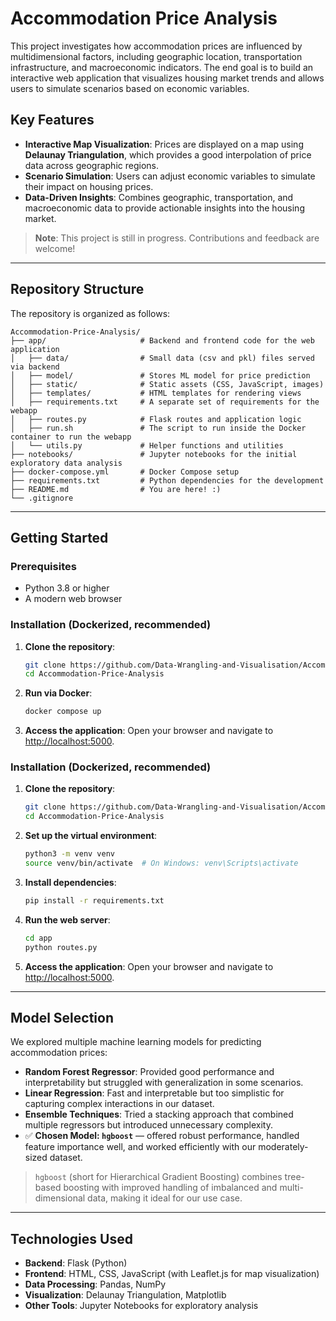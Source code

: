 # Accommodation Price Analysis

This project investigates how accommodation prices are influenced by multidimensional factors, including geographic location, transportation infrastructure, and macroeconomic indicators. The end goal is to build an interactive web application that visualizes housing market trends and allows users to simulate scenarios based on economic variables.

## Key Features
- **Interactive Map Visualization**: Prices are displayed on a map using **Delaunay Triangulation**, which provides a good interpolation of price data across geographic regions.
- **Scenario Simulation**: Users can adjust economic variables to simulate their impact on housing prices.
- **Data-Driven Insights**: Combines geographic, transportation, and macroeconomic data to provide actionable insights into the housing market.

> **Note**: This project is still in progress. Contributions and feedback are welcome!

---

## Repository Structure

The repository is organized as follows:

```
Accommodation-Price-Analysis/
├── app/                     # Backend and frontend code for the web application
│   ├── data/                # Small data (csv and pkl) files served via backend
│   ├── model/               # Stores ML model for price prediction
│   ├── static/              # Static assets (CSS, JavaScript, images)
│   ├── templates/           # HTML templates for rendering views
│   ├── requirements.txt     # A separate set of requirements for the webapp
│   ├── routes.py            # Flask routes and application logic
│   ├── run.sh               # The script to run inside the Docker container to run the webapp
│   └── utils.py             # Helper functions and utilities
├── notebooks/               # Jupyter notebooks for the initial exploratory data analysis
├── docker-compose.yml       # Docker Compose setup
├── requirements.txt         # Python dependencies for the development
├── README.md                # You are here! :)
└── .gitignore
```

---

## Getting Started

### Prerequisites
- Python 3.8 or higher
- A modern web browser

### Installation (Dockerized, recommended)

1. **Clone the repository**:
   ```bash
   git clone https://github.com/Data-Wrangling-and-Visualisation/Accommodation-Price-Analysis.git
   cd Accommodation-Price-Analysis
   ```

2. **Run via Docker**:
   ```bash
   docker compose up
   ```

3. **Access the application**:
   Open your browser and navigate to [http://localhost:5000](http://localhost:5000).

### Installation (Dockerized, recommended)

1. **Clone the repository**:
   ```bash
   git clone https://github.com/Data-Wrangling-and-Visualisation/Accommodation-Price-Analysis.git
   cd Accommodation-Price-Analysis
   ```

2. **Set up the virtual environment**:
   ```bash
   python3 -m venv venv
   source venv/bin/activate  # On Windows: venv\Scripts\activate
   ```

3. **Install dependencies**:
   ```bash
   pip install -r requirements.txt
   ```

4. **Run the web server**:
   ```bash
   cd app
   python routes.py
   ```

5. **Access the application**:
   Open your browser and navigate to [http://localhost:5000](http://localhost:5000).
   
---

## Model Selection

We explored multiple machine learning models for predicting accommodation prices:

- **Random Forest Regressor**: Provided good performance and interpretability but struggled with generalization in some scenarios.
- **Linear Regression**: Fast and interpretable but too simplistic for capturing complex interactions in our dataset.
- **Ensemble Techniques**: Tried a stacking approach that combined multiple regressors but introduced unnecessary complexity.
- ✅ **Chosen Model: `hgboost`** — offered robust performance, handled feature importance well, and worked efficiently with our moderately-sized dataset.

> `hgboost` (short for Hierarchical Gradient Boosting) combines tree-based boosting with improved handling of imbalanced and multi-dimensional data, making it ideal for our use case.

---

## Technologies Used

- **Backend**: Flask (Python)
- **Frontend**: HTML, CSS, JavaScript (with Leaflet.js for map visualization)
- **Data Processing**: Pandas, NumPy
- **Visualization**: Delaunay Triangulation, Matplotlib
- **Other Tools**: Jupyter Notebooks for exploratory analysis
